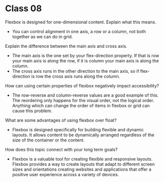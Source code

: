# Class 08

Flexbox is designed for one-dimensional content. Explain what this means.
- You can control alignment in one axis, a row or a column, not both together as we can do in grid.

Explain the difference between the main axis and cross axis.
- The main axis is the one set by your flex-direction property. If that is row your main axis is along the row, if it is column your main axis is along the column.
- The cross axis runs in the other direction to the main axis, so if flex-direction is row the cross axis runs along the column.

How can using certain properties of flexbox negatively impact accessibility?
- The row-reverse and column-reverse values are a good example of this. The reordering only happens for the visual order, not the logical order. Anything which can change the order of items in flexbox or grid can cause this problem.

What are some advantages of using flexbox over float?
- Flexbox is designed specifically for building flexible and dynamic layouts. It allows content to be dynamically arranged regardless of the size of the container or the content.

How does this topic connect with your long term goals? 
-  Flexbox is a valuable tool for creating flexible and responsive layouts. Flexbox provides a way to create layouts that adapt to different screen sizes and orientations creating websites and applications that offer a positive user experience across a variety of devices.